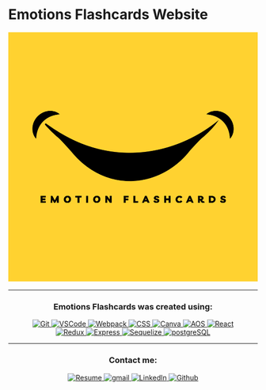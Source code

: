 # Emotions Flashcards Website

[![view-img](public/svgs/emotionFlashcards.svg)](https://emotionsflashcards.com/)

---

<h3 align="center">Emotions Flashcards was created using:</h3>

<div align="center">
<a href="https://git-scm.com/">
    <img alt="Git" src="https://img.shields.io/badge/git-%23F05033.svg?style=for-the-badge&logo=git&logoColor=white" />
  </a>
<a href="https://code.visualstudio.com/">
    <img alt="VSCode" src="https://img.shields.io/badge/Visual%20Studio%20Code-0078d7.svg?style=for-the-badge&logo=visual-studio-code&logoColor=white" />
  </a>
<a href="https://webpack.js.org/">
    <img alt="Webpack" src="https://img.shields.io/badge/webpack-%238DD6F9.svg?style=for-the-badge&logo=webpack&logoColor=black" />
  </a>
<a href="https://developer.mozilla.org/en-US/docs/Web/CSS">
    <img alt="CSS" src="https://img.shields.io/badge/CSS-239120?&style=for-the-badge&logo=css3&logoColor=white" />
  </a>
  <a href="https://www.canva.com/">
    <img alt="Canva" src="https://img.shields.io/badge/Canva-%2300C4CC.svg?style=for-the-badge&logo=Canva&logoColor=white" />
  </a>
  <a href="https://www.npmjs.com/package/aos">
    <img alt="AOS" src="https://img.shields.io/badge/library-AOS-ff69b4?logo=appveyor&style=for-the-badge" />
  </a>
  <a href="https://react.dev/">
    <img alt="React" src="https://img.shields.io/badge/react-%2320232a.svg?style=for-the-badge&logo=react&logoColor=%2361DAFB" />
  </a>
  </br>
  <a href="https://redux.js.org/">
    <img alt="Redux" src="https://img.shields.io/badge/Redux-593D88?style=for-the-badge&logo=redux&logoColor=white" />
  </a>
  <a href="https://expressjs.com/">
    <img alt="Express" src="https://img.shields.io/badge/express.js-%23404d59.svg?style=for-the-badge&logo=express&logoColor=%2361DAFB" />
  </a>
  <a href="https://sequelize.org/">
    <img alt="Sequelize" src="https://img.shields.io/badge/sequelize-323330?style=for-the-badge&logo=sequelize&logoColor=blue" />
  </a>
  <a href="https://www.postgresql.org/">
    <img alt="postgreSQL" src="https://img.shields.io/badge/PostgreSQL-316192?style=for-the-badge&logo=postgresql&logoColor=white" />
  </a>
</div>

---

<h3 align="center">Contact me:</h3>

<div align="center">
<a href="https://github.com/sllozier/resume/raw/main/sarah_lozier_resume%20.pdf">
    <img alt="Resume" src="https://shields.io/badge/resume-pdf-blueviolet?logo=appveyor&style=for-the-badge" />
  </a>
<a href="mailto:sarah.lozier@gmail.com">
    <img alt="gmail" src="https://img.shields.io/badge/Gmail-D14836?style=for-the-badge&logo=gmail&logoColor=white" />
  </a>
<a href="https://www.linkedin.com/in/sarah-l-lozier/">
    <img alt="LinkedIn" src="https://img.shields.io/badge/linkedin-%230077B5.svg?style=for-the-badge&logo=linkedin&logoColor=white" />
  </a>
  <a href="https://github.com/sllozier">
    <img alt="Github" src="https://img.shields.io/badge/github-%23121011.svg?style=for-the-badge&logo=github&logoColor=white" />
  </a>
</div>

